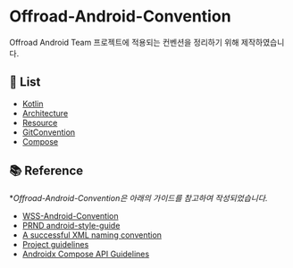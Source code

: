 # Offroad-Android-Convention
Offroad Android Team 프로젝트에 적용되는 컨벤션을 정리하기 위해 제작하였습니다.

## 📕 List

- [Kotlin](Kotlin.md)
- [Architecture](Architecture.md)
- [Resource](Resource.md)
- [GitConvention](GitConvention.md)
- [Compose](Compose.md)

## 📚 Reference

**Offroad-Android-Convention은 아래의 가이드를 참고하여 작성되었습니다.*

- [WSS-Android-Convention](https://github.com/Team-WSS/WSS-Android-Convention)
- [PRND android-style-guide](https://github.com/PRNDcompany/android-style-guide)
- [A successful XML naming convention](https://jeroenmols.com/blog/2016/03/07/resourcenaming/)
- [Project guidelines](https://github.com/ribot/android-guidelines/blob/master/project_and_code_guidelines.md)
- [Androidx Compose API Guidelines](https://github.com/androidx/androidx/blob/androidx-main/compose/docs/compose-api-guidelines.md)
